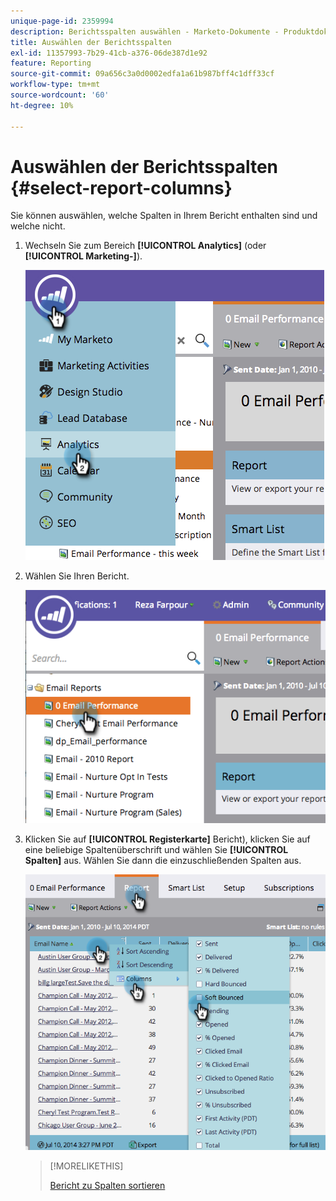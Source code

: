 ```yaml
---
unique-page-id: 2359994
description: Berichtsspalten auswählen - Marketo-Dokumente - Produktdokumentation
title: Auswählen der Berichtsspalten
exl-id: 11357993-7b29-41cb-a376-06de387d1e92
feature: Reporting
source-git-commit: 09a656c3a0d0002edfa1a61b987bff4c1dff33cf
workflow-type: tm+mt
source-wordcount: '60'
ht-degree: 10%

---
```


# Auswählen der Berichtsspalten {#select-report-columns}

Sie können auswählen, welche Spalten in Ihrem Bericht enthalten sind und welche nicht.

1. Wechseln Sie zum Bereich **[!UICONTROL Analytics]** (oder **[!UICONTROL Marketing-]**).

   ![](assets/image2014-9-16-10-3a43-3a0.png)

1. Wählen Sie Ihren Bericht.

   ![](assets/image2014-9-16-10-3a43-3a5.png)

1. Klicken Sie auf **[!UICONTROL Registerkarte]** Bericht), klicken Sie auf eine beliebige Spaltenüberschrift und wählen Sie **[!UICONTROL Spalten]** aus. Wählen Sie dann die einzuschließenden Spalten aus.

   ![](assets/image2014-9-16-10-3a43-3a9.png)

   >[!MORELIKETHIS]
   >
   >[Bericht zu Spalten sortieren](/help/marketo/product-docs/reporting/basic-reporting/editing-reports/sort-report-on-columns.md)

